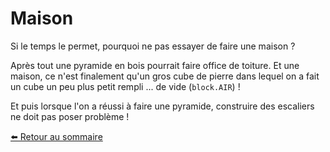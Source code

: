 # Maison

Si le temps le permet, pourquoi ne pas essayer de faire une maison ?

Après tout une pyramide en bois pourrait faire office de toiture.
Et une maison, ce n'est finalement qu'un gros cube de pierre dans lequel
on a fait un cube un peu plus petit rempli ... de vide (`block.AIR`) !

Et puis lorsque l'on a réussi à faire une pyramide, construire des escaliers
ne doit pas poser problème !


[⬅️ Retour au sommaire](./README.md)

